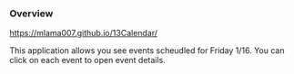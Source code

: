 ### Overview
https://mlama007.github.io/13Calendar/

This application allows you see events scheudled for Friday 1/16.
You can click on each event to open event details.
